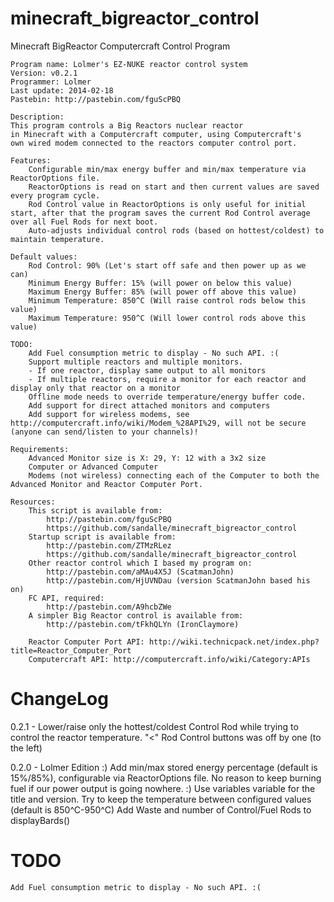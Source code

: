 minecraft_bigreactor_control
============================

Minecraft BigReactor Computercraft Control Program

	Program name: Lolmer's EZ-NUKE reactor control system
	Version: v0.2.1
	Programmer: Lolmer
	Last update: 2014-02-18
	Pastebin: http://pastebin.com/fguScPBQ

	Description: 
	This program controls a Big Reactors nuclear reactor
	in Minecraft with a Computercraft computer, using Computercraft's
	own wired modem connected to the reactors computer control port.

	Features:
		Configurable min/max energy buffer and min/max temperature via ReactorOptions file.
		ReactorOptions is read on start and then current values are saved every program cycle.
		Rod Control value in ReactorOptions is only useful for initial start, after that the program saves the current Rod Control average over all Fuel Rods for next boot.
		Auto-adjusts individual control rods (based on hottest/coldest) to maintain temperature.

	Default values:
		Rod Control: 90% (Let's start off safe and then power up as we can)
		Minimum Energy Buffer: 15% (will power on below this value)
		Maximum Energy Buffer: 85% (will power off above this value)
		Minimum Temperature: 850^C (Will raise control rods below this value)
		Maximum Temperature: 950^C (Will lower control rods above this value)

	TODO:
		Add Fuel consumption metric to display - No such API. :(
		Support multiple reactors and multiple monitors.
		- If one reactor, display same output to all monitors
		- If multiple reactors, require a monitor for each reactor and display only that reactor on a monitor
		Offline mode needs to override temperature/energy buffer code.
		Add support for direct attached monitors and computers
		Add support for wireless modems, see http://computercraft.info/wiki/Modem_%28API%29, will not be secure (anyone can send/listen to your channels)!

	Requirements:
		Advanced Monitor size is X: 29, Y: 12 with a 3x2 size
		Computer or Advanced Computer
		Modems (not wireless) connecting each of the Computer to both the Advanced Monitor and Reactor Computer Port.

	Resources:
		This script is available from:
			http://pastebin.com/fguScPBQ
			https://github.com/sandalle/minecraft_bigreactor_control
		Startup script is available from:
			http://pastebin.com/ZTMzRLez
			https://github.com/sandalle/minecraft_bigreactor_control
		Other reactor control which I based my program on:
			http://pastebin.com/aMAu4X5J (ScatmanJohn)
			http://pastebin.com/HjUVNDau (version ScatmanJohn based his on)
		FC API, required:
			http://pastebin.com/A9hcbZWe
		A simpler Big Reactor control is available from:
			http://pastebin.com/tFkhQLYn (IronClaymore)

		Reactor Computer Port API: http://wiki.technicpack.net/index.php?title=Reactor_Computer_Port
		Computercraft API: http://computercraft.info/wiki/Category:APIs

ChangeLog
============================
0.2.1 - Lower/raise only the hottest/coldest Control Rod while trying to control the reactor temperature.
	"<" Rod Control buttons was off by one (to the left)

0.2.0 - Lolmer Edition :)
	Add min/max stored energy percentage (default is 15%/85%), configurable via ReactorOptions file.
	No reason to keep burning fuel if our power output is going nowhere. :)
	Use variables variable for the title and version.
	Try to keep the temperature between configured values (default is 850^C-950^C)
	Add Waste and number of Control/Fuel Rods to displayBards()

TODO
============================
	Add Fuel consumption metric to display - No such API. :(
